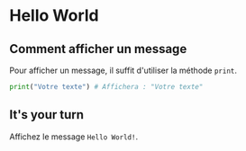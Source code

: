 # Hello World

## Comment afficher un message

Pour afficher un message, il suffit d'utiliser la méthode `print`.

```python
print("Votre texte") # Affichera : "Votre texte"
```

## It's your turn

Affichez le message `Hello World!`.